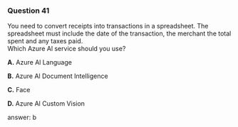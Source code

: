 ### Question 41

You need to convert receipts into transactions in a spreadsheet. The spreadsheet must include the date of the transaction, the merchant the total spent and any taxes paid.  
Which Azure Al service should you use?

**A.** Azure Al Language

**B.** Azure Al Document Intelligence

**C.** Face

**D.** Azure Al Custom Vision

answer: b

